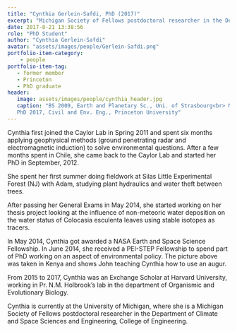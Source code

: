 ```yaml
---
title: "Cynthia Gerlein-Safdi, PhD (2017)"
excerpt: "Michigan Society of Fellows postdoctoral researcher in the Department of Climate and Space Sciences and Engineering, College of Engineering, University of Michigan"
date: 2017-8-21 13:38:56
role: "PhD Student"
author: "Cynthia Gerlein-Safdi"
avatar: "assets/images/people/Gerlein-Safdi.png"
portfolio-item-category:
    - people
portfolio-item-tag:
   - former member
   - Princeton
   - PhD graduate
header:
   image: assets/images/people/cynthia_header.jpg
   caption: "BS 2009, Earth and Planetary Sc., Uni. of Strasbourg<br> MS 2011, Environmental Eng., Uni. of Strasbourg, France <br> MEng 2012, Geophysics applied to Civil Eng. and Environmental Studies, Engineering School of Geophysics of Strasbourg (EOST), France <br>
   PhD 2017, Civil and Env. Eng., Princeton University"
---
```


Cynthia first joined the Caylor Lab in Spring 2011 and spent six months applying geophysical methods (ground penetrating radar and electromagnetic induction) to solve environmental questions. After a few months spent in Chile, she came back to the Caylor Lab and started her PhD in September, 2012.

She spent her first summer doing fieldwork at Silas Little Experimental Forest (NJ) with Adam, studying plant hydraulics and water theft between trees.

After passing her General Exams in May 2014, she started working on her thesis project looking at the influence of non-meteoric water deposition on the water status of Colocasia esculenta leaves using stable isotopes as tracers.


In May 2014, Cynthia got awarded a NASA Earth and Space Science Fellowship. In June 2014, she received a PEI-STEP Fellowship to spend part of PhD working on an aspect of environmental policy. The picture above was taken in Kenya and shows John teaching Cynthia how to use an augur.

From 2015 to 2017, Cynthia was an Exchange Scholar at Harvard University, working in Pr. N.M. Holbrook’s lab in the department of Organismic and Evolutionary Biology.

Cynthia is currently at the University of Michigan, where she is a Michigan Society of Fellows postdoctoral researcher in the Department of Climate and Space Sciences and Engineering, College of Engineering.



